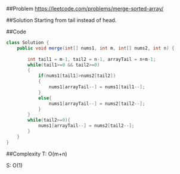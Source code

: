 ##Problem
https://leetcode.com/problems/merge-sorted-array/

##Solution
Starting from tail instead of head.

##Code
```java
class Solution {
    public void merge(int[] nums1, int m, int[] nums2, int n) {
        
        int tail1 = m-1, tail2 = n-1, arrayTail = n+m-1;
        while(tail1>=0 && tail2>=0)
        {
            if(nums1[tail1]>nums2[tail2])
            {
                nums1[arrayTail--] = nums1[tail1--];
            }
            else{
                nums1[arrayTail--] = nums2[tail2--];
            }
        }
        while(tail2>=0){
            nums1[arrayTail--] = nums2[tail2--];
        }
    }
}

```

##Complexity
T: O(m+n)

S: O(1) 